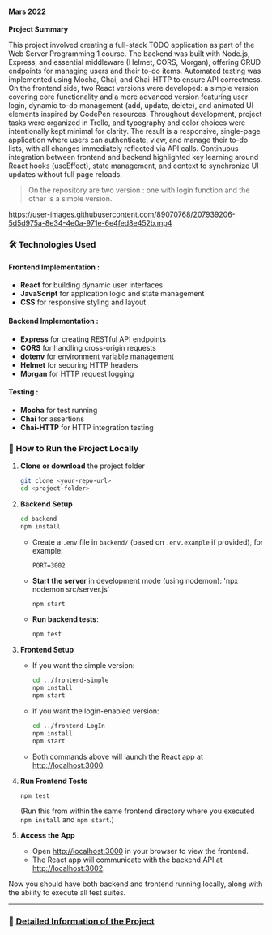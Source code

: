 #### Mars 2022

**Project Summary**

This project involved creating a full-stack TODO application as part of the Web Server Programming 1 course. The backend was built with Node.js, Express, and essential middleware (Helmet, CORS, Morgan), offering CRUD endpoints for managing users and their to-do items. Automated testing was implemented using Mocha, Chai, and Chai-HTTP to ensure API correctness. On the frontend side, two React versions were developed: a simple version covering core functionality and a more advanced version featuring user login, dynamic to-do management (add, update, delete), and animated UI elements inspired by CodePen resources. Throughout development, project tasks were organized in Trello, and typography and color choices were intentionally kept minimal for clarity. The result is a responsive, single-page application where users can authenticate, view, and manage their to-do lists, with all changes immediately reflected via API calls. Continuous integration between frontend and backend highlighted key learning around React hooks (useEffect), state management, and context to synchronize UI updates without full page reloads.

> On the repository are two version : one with login function and the other is a simple version.

https://user-images.githubusercontent.com/89070768/207939206-5d5d975a-8e34-4e0a-971e-6e4fed8e452b.mp4

### 🛠️ Technologies Used

#### Frontend Implementation :

- **React** for building dynamic user interfaces
- **JavaScript** for application logic and state management
- **CSS** for responsive styling and layout

#### Backend Implementation :

- **Express** for creating RESTful API endpoints
- **CORS** for handling cross-origin requests
- **dotenv** for environment variable management
- **Helmet** for securing HTTP headers
- **Morgan** for HTTP request logging

#### Testing :

- **Mocha** for test running
- **Chai** for assertions
- **Chai-HTTP** for HTTP integration testing

### 🚀 How to Run the Project Locally

1. **Clone or download** the project folder

   ```bash
   git clone <your-repo-url>
   cd <project-folder>
   ```

2. **Backend Setup**

   ```bash
   cd backend
   npm install
   ```

   - Create a `.env` file in `backend/` (based on `.env.example` if provided), for example:

     ```
     PORT=3002
     ```

   - **Start the server** in development mode (using nodemon): 'npx nodemon src/server.js'

     ```bash
     npm start
     ```

   - **Run backend tests**:

     ```bash
     npm test
     ```

3. **Frontend Setup**

   - If you want the simple version:

     ```bash
     cd ../frontend-simple
     npm install
     npm start
     ```

   - If you want the login-enabled version:

     ```bash
     cd ../frontend-LogIn
     npm install
     npm start
     ```

   - Both commands above will launch the React app at [http://localhost:3000](http://localhost:3000).

4. **Run Frontend Tests**

   ```bash
   npm test
   ```

   (Run this from within the same frontend directory where you executed `npm install` and `npm start`.)

5. **Access the App**

   - Open [http://localhost:3000](http://localhost:3000) in your browser to view the frontend.
   - The React app will communicate with the backend API at [http://localhost:3002](http://localhost:3002).

Now you should have both backend and frontend running locally, along with the ability to execute all test suites.

---

### 📄 [Detailed Information of the Project](Detail_Info.md)
